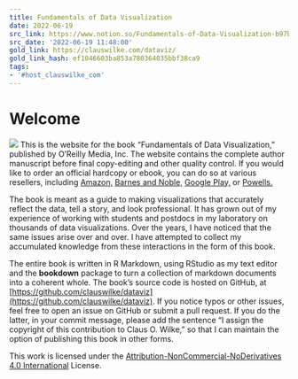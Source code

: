 ```yaml
---
title: Fundamentals of Data Visualization
date: 2022-06-19
src_link: https://www.notion.so/Fundamentals-of-Data-Visualization-b97b3316c1f442388b0fef986f68645d
src_date: '2022-06-19 11:48:00'
gold_link: https://clauswilke.com/dataviz/
gold_link_hash: ef1046603ba853a780364035bbf38ca9
tags:
- '#host_clauswilke_com'
---
```



Welcome
=======


[![](cover.png)](https://www.amazon.com/gp/product/1492031089) This is the website for the book “Fundamentals of Data Visualization,” published by O’Reilly Media, Inc. The website contains the complete author manuscript before final copy-editing and other quality control. If you would like to order an official hardcopy or ebook, you can do so at various resellers, including [Amazon,](https://www.amazon.com/gp/product/1492031089) [Barnes and Noble,](https://www.barnesandnoble.com/w/fundamentals-of-data-visualization-claus-o-wilke/1128580869) [Google Play,](https://play.google.com/store/books/details/Claus_O_Wilke_Fundamentals_of_Data_Visualization?id=WmmNDwAAQBAJ) or [Powells.](https://www.powells.com/book/-9781492031086)


The book is meant as a guide to making visualizations that accurately reflect the data, tell a story, and look professional. It has grown out of my experience of working with students and postdocs in my laboratory on thousands of data visualizations. Over the years, I have noticed that the same issues arise over and over. I have attempted to collect my accumulated knowledge from these interactions in the form of this book.


The entire book is written in R Markdown, using RStudio as my text editor and the **bookdown** package to turn a collection of markdown documents into a coherent whole. The book’s source code is hosted on GitHub, at [https://github.com/clauswilke/dataviz](https://github.com/clauswilke/dataviz). If you notice typos or other issues, feel free to open an issue on GitHub or submit a pull request. If you do the latter, in your commit message, please add the sentence “I assign the copyright of this contribution to Claus O. Wilke,” so that I can maintain the option of publishing this book in other forms.


This work is licensed under the [Attribution-NonCommercial-NoDerivatives 4.0 International](https://creativecommons.org/licenses/by-nc-nd/4.0/legalcode) License.